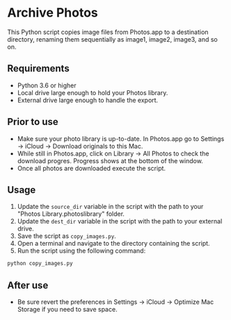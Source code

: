 # Archive Photos

This Python script copies image files from Photos.app to a destination directory, renaming them sequentially as image1, image2, image3, and so on.

## Requirements

- Python 3.6 or higher
- Local drive large enough to hold your Photos library. 
- External drive large enough to handle the export. 

## Prior to use 

- Make sure your photo library is up-to-date. In Photos.app go to Settings → iCloud → Download originals to this Mac. 
- While still in Photos.app, click on Library → All Photos to check the download progres. Progress shows at the bottom of the window.
- Once all photos are downloaded execute the script. 

## Usage

1. Update the `source_dir` variable in the script with the path to your "Photos Library.photoslibrary" folder.
2. Update the `dest_dir` variable in the script with the path to your external drive.
3. Save the script as `copy_images.py`.
4. Open a terminal and navigate to the directory containing the script.
5. Run the script using the following command:

```bash
python copy_images.py
```
## After use

- Be sure revert the preferences in Settings → iCloud → Optimize Mac Storage if you need to save space.
